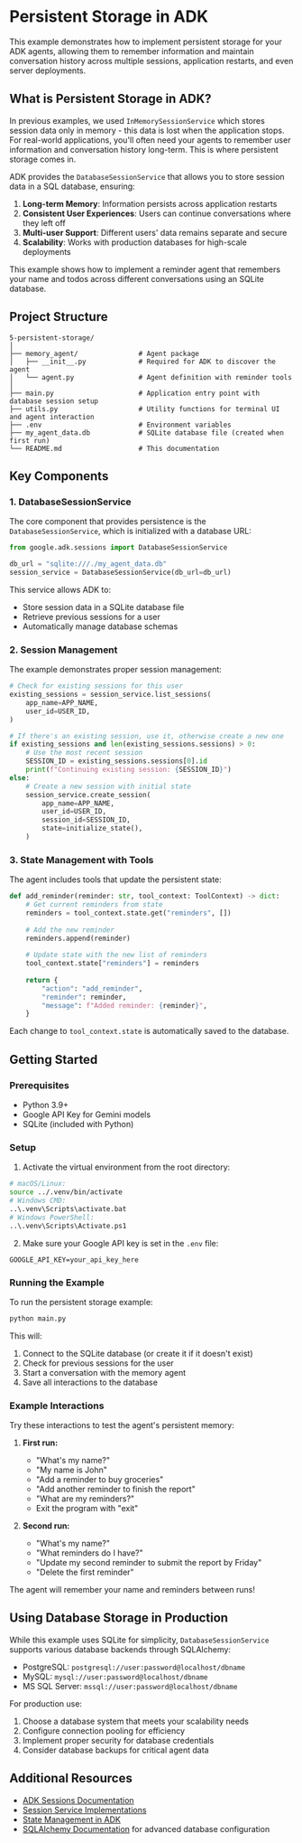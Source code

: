 # Persistent Storage in ADK

This example demonstrates how to implement persistent storage for your ADK agents, allowing them to remember information and maintain conversation history across multiple sessions, application restarts, and even server deployments.

## What is Persistent Storage in ADK?

In previous examples, we used `InMemorySessionService` which stores session data only in memory - this data is lost when the application stops. For real-world applications, you'll often need your agents to remember user information and conversation history long-term. This is where persistent storage comes in.

ADK provides the `DatabaseSessionService` that allows you to store session data in a SQL database, ensuring:

1. **Long-term Memory**: Information persists across application restarts
2. **Consistent User Experiences**: Users can continue conversations where they left off
3. **Multi-user Support**: Different users' data remains separate and secure
4. **Scalability**: Works with production databases for high-scale deployments

This example shows how to implement a reminder agent that remembers your name and todos across different conversations using an SQLite database.

## Project Structure

```
5-persistent-storage/
│
├── memory_agent/               # Agent package
│   ├── __init__.py             # Required for ADK to discover the agent
│   └── agent.py                # Agent definition with reminder tools
│
├── main.py                     # Application entry point with database session setup
├── utils.py                    # Utility functions for terminal UI and agent interaction
├── .env                        # Environment variables
├── my_agent_data.db            # SQLite database file (created when first run)
└── README.md                   # This documentation
```

## Key Components

### 1. DatabaseSessionService

The core component that provides persistence is the `DatabaseSessionService`, which is initialized with a database URL:

```python
from google.adk.sessions import DatabaseSessionService

db_url = "sqlite:///./my_agent_data.db"
session_service = DatabaseSessionService(db_url=db_url)
```

This service allows ADK to:

- Store session data in a SQLite database file
- Retrieve previous sessions for a user
- Automatically manage database schemas

### 2. Session Management

The example demonstrates proper session management:

```python
# Check for existing sessions for this user
existing_sessions = session_service.list_sessions(
    app_name=APP_NAME,
    user_id=USER_ID,
)

# If there's an existing session, use it, otherwise create a new one
if existing_sessions and len(existing_sessions.sessions) > 0:
    # Use the most recent session
    SESSION_ID = existing_sessions.sessions[0].id
    print(f"Continuing existing session: {SESSION_ID}")
else:
    # Create a new session with initial state
    session_service.create_session(
        app_name=APP_NAME,
        user_id=USER_ID,
        session_id=SESSION_ID,
        state=initialize_state(),
    )
```

### 3. State Management with Tools

The agent includes tools that update the persistent state:

```python
def add_reminder(reminder: str, tool_context: ToolContext) -> dict:
    # Get current reminders from state
    reminders = tool_context.state.get("reminders", [])
    
    # Add the new reminder
    reminders.append(reminder)
    
    # Update state with the new list of reminders
    tool_context.state["reminders"] = reminders
    
    return {
        "action": "add_reminder",
        "reminder": reminder,
        "message": f"Added reminder: {reminder}",
    }
```

Each change to `tool_context.state` is automatically saved to the database.

## Getting Started

### Prerequisites

- Python 3.9+
- Google API Key for Gemini models
- SQLite (included with Python)

### Setup

1. Activate the virtual environment from the root directory:

```bash
# macOS/Linux:
source ../.venv/bin/activate
# Windows CMD:
..\.venv\Scripts\activate.bat
# Windows PowerShell:
..\.venv\Scripts\Activate.ps1
```

2. Make sure your Google API key is set in the `.env` file:

```
GOOGLE_API_KEY=your_api_key_here
```

### Running the Example

To run the persistent storage example:

```bash
python main.py
```

This will:

1. Connect to the SQLite database (or create it if it doesn't exist)
2. Check for previous sessions for the user
3. Start a conversation with the memory agent
4. Save all interactions to the database

### Example Interactions

Try these interactions to test the agent's persistent memory:

1. **First run:**
   - "What's my name?"
   - "My name is John"
   - "Add a reminder to buy groceries"
   - "Add another reminder to finish the report"
   - "What are my reminders?"
   - Exit the program with "exit"

2. **Second run:**
   - "What's my name?"
   - "What reminders do I have?"
   - "Update my second reminder to submit the report by Friday"
   - "Delete the first reminder"

The agent will remember your name and reminders between runs!

## Using Database Storage in Production

While this example uses SQLite for simplicity, `DatabaseSessionService` supports various database backends through SQLAlchemy:

- PostgreSQL: `postgresql://user:password@localhost/dbname`
- MySQL: `mysql://user:password@localhost/dbname`
- MS SQL Server: `mssql://user:password@localhost/dbname`

For production use:

1. Choose a database system that meets your scalability needs
2. Configure connection pooling for efficiency
3. Implement proper security for database credentials
4. Consider database backups for critical agent data

## Additional Resources

- [ADK Sessions Documentation](https://google.github.io/adk-docs/sessions/session/)
- [Session Service Implementations](https://google.github.io/adk-docs/sessions/session/#sessionservice-implementations)
- [State Management in ADK](https://google.github.io/adk-docs/sessions/state/)
- [SQLAlchemy Documentation](https://docs.sqlalchemy.org/) for advanced database configuration

